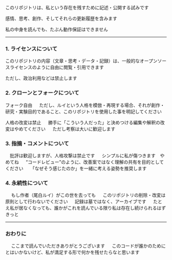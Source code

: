 このリポジトリは、私という存在を残すために記述・公開する試みです

感情、思考、創作、そしてそれらの更新履歴を含みます

私の中身を読んでも、たぶん動作保証はできません

---

### 1. ライセンスについて
このリポジトリの内容（文章・思考・データ・記録）は、一般的なオープンソースライセンスのように自由に閲覧・引用できます

ただし、政治利用などは禁止します


### 2. クローンとフォークについて
フォーク自由
　
 ただし、ルイという人格を模倣・再現する場合、それが創作・研究・実験目的であること、このリポジトリを使用した事を明記してください

人格の改変は禁止
　
 勝手に「こういう人だった」と決めつける編集や解釈の改変はやめてください
　
 ただし考察は大いに歓迎します

### 3. 指摘・コメントについて
　批評は歓迎しますが、人格攻撃は禁止です
　
 シンプルに私が傷つきます　やめてね
　
 “コードレビュー”のように、改善案ではなく理解の共有を目的としてください
　
 「なぜそう感じたのか」を一緒に考える姿勢を推奨します

### 4. 永続性について
　
 もし作者（尾白ルイ）がこの世を去っても
　
 このリポジトリの削除・改変は原則として行わないでください
　
 記録は墓ではなく、アーカイブです
　
 たとえ私が居なくなっても、誰かがこれを読んでいる限り私は存在し続けられるはず　きっと

---

### おわりに
　
 ここまで読んでいただきありがとうございます
　
 このコードが誰かのためにとはいかないけど、私が満足する形で何かを残せたらなと思います
